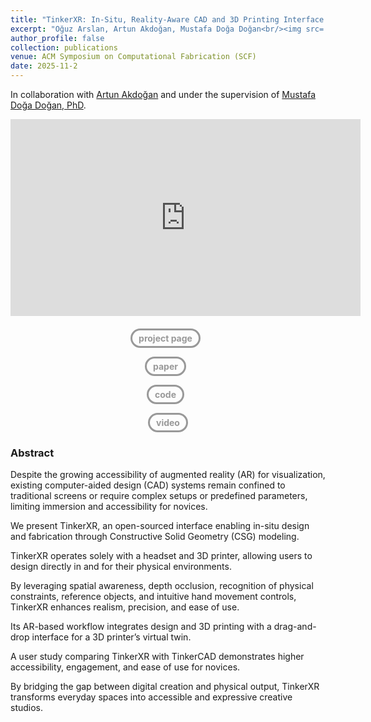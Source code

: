 ```yaml
---
title: "TinkerXR: In-Situ, Reality-Aware CAD and 3D Printing Interface for Novices"
excerpt: "Oğuz Arslan, Artun Akdoğan, Mustafa Doğa Doğan<br/><img src='/images/TinkerXR Teaser Figure.png' style='width:740px; border-radius: 20px; margin-top:10px; margin-bottom: 24px;'>"
author_profile: false
collection: publications
venue: ACM Symposium on Computational Fabrication (SCF)
date: 2025-11-2
---
```

In collaboration with [Artun Akdoğan](https://www.linkedin.com/in/artun-akdogan/) and under the supervision of [Mustafa Doğa Doğan, PhD](https://www.dogadogan.com/).




<iframe width="560" height="315" src="https://www.youtube.com/embed/vMncU4CuW0U" frameborder="0" allow="accelerometer; autoplay; clipboard-write; encrypted-media; gyroscope; picture-in-picture" allowfullscreen></iframe>



<!-- MAIN IMAGE 
<img src="/images/TinkerXR Main Figure.png" alt="TinkerXR Teaser" style="border-radius: 20px; width: 760px;">
-->

<div style="text-align: center; margin: 20px 0;"> <!-- Added margin for spacing -->

 <a href="https://tinkerxr.github.io/" 
     style="text-decoration: none; background-color: transparent; color: #999999; padding: 4px 10px; border-radius: 25px; text-align: center; display: inline-flex; align-items: center; justify-content: center; border: 3px solid #999999; transition: 0.1s; font-size: 14px; font-weight: bold; margin-right: 8px;"
     onmouseover="this.style.color='#333333'; this.style.borderColor='#333333';"
     onmouseout="this.style.color='#999999'; this.style.borderColor='#999999';">project page</a>

<a href="https://arxiv.org/pdf/2410.06113" style="text-decoration: none; background-color: transparent; color: #999999; padding: 4px 10px; border-radius: 25px; text-align: center; display: inline-flex; align-items: center; justify-content: center; border: 3px solid #999999; transition: 0.1s; font-size: 14px; font-weight: bold; margin-right: 8px;" onmouseover="this.style.color='#333333'; this.style.borderColor='#333333';" onmouseout="this.style.color='#999999'; this.style.borderColor='#999999';">paper</a>

  <a href="https://github.com/TinkerXR/TinkerXR.github.io" 
     style="text-decoration: none; background-color: transparent; color: #999999; padding: 4px 10px; border-radius: 25px; text-align: center; display: inline-flex; align-items: center; justify-content: center; border: 3px solid #999999; transition: 0.1s; font-size: 14px; font-weight: bold; margin-right: 8px;"
     onmouseover="this.style.color='#333333'; this.style.borderColor='#333333';"
     onmouseout="this.style.color='#999999'; this.style.borderColor='#999999';">code</a>

  <a href="https://www.youtube.com/watch?v=vMncU4CuW0U" 
     style="text-decoration: none; background-color: transparent; color: #999999; padding: 4px 10px; border-radius: 25px; text-align: center; display: inline-flex; align-items: center; justify-content: center; border: 3px solid #999999; transition: 0.1s; font-size: 14px; font-weight: bold;"
     onmouseover="this.style.color='#333333'; this.style.borderColor='#333333';"
     onmouseout="this.style.color='#999999'; this.style.borderColor='#999999';">video</a>

</div>



### Abstract

Despite the growing accessibility of augmented reality (AR) for visualization, existing computer-aided design (CAD) systems remain confined to traditional screens or require complex setups or predefined parameters, limiting immersion and accessibility for novices.

We present TinkerXR, an open-sourced interface enabling in-situ design and fabrication through Constructive Solid Geometry (CSG) modeling. 

TinkerXR operates solely with a headset and 3D printer, allowing users to design directly in and for their physical environments. 

By leveraging spatial awareness, depth occlusion, recognition of physical constraints, reference objects, and intuitive hand movement controls, TinkerXR enhances realism, precision, and ease of use. 

Its AR-based workflow integrates design and 3D printing with a drag-and-drop interface for a 3D printer’s virtual twin. 

A user study comparing TinkerXR with TinkerCAD demonstrates higher accessibility, engagement, and ease of use for novices. 

By bridging the gap between digital creation and physical output, TinkerXR transforms everyday spaces into accessible and expressive creative studios.
